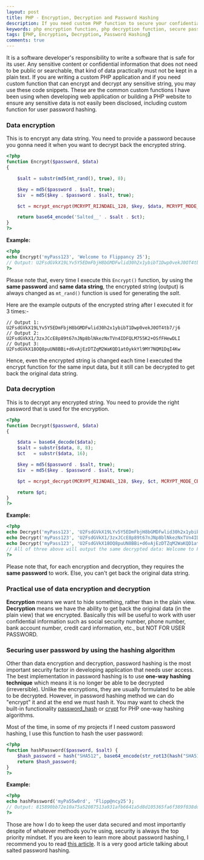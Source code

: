 ```yaml
---
layout: post
title: PHP - Encryption, Decryption and Password Hashing
description: If you need custom PHP function to secure your confidential information or to hash user password in unbreakable manner, these PHP code snippets may help and ease up your work.
keywords: php encryption function, php decryption function, secure password hashing using php
tags: [PHP, Encryption, Decryption, Password Hashing]
comments: true
---
```


It is a software developer's responsibility to write a software that is safe for its user. Any sensitive content or confidential information that does not need to be public or searchable, that kind of data practically must not be kept in a plain text. If you are writing a custom PHP application and if you need custom function that can encrypt and decrypt any sensitive string, you may use these code snippets. These are the common custom functions I have been using when developing web application or building a PHP website to ensure any sensitive data is not easily been disclosed, including custom function for user password hashing.

### Data encryption

This is to encrypt any data string. You need to provide a password because you gonna need it when you want to decrypt back the encrypted string.

```php
<?php
function Encrypt($password, $data)
{

    $salt = substr(md5(mt_rand(), true), 8);

    $key = md5($password . $salt, true);
    $iv  = md5($key . $password . $salt, true);

    $ct = mcrypt_encrypt(MCRYPT_RIJNDAEL_128, $key, $data, MCRYPT_MODE_CBC, $iv);

    return base64_encode('Salted__' . $salt . $ct);
}
?>
```

**Example:**

```php
<?php
echo Encrypt('myPass123', 'Welcome to Flippancy 25');
// Output: U2FsdGVkX19LYv5Y5EDmFbjH8bGMDFwlid30h2x1ybibT1Dwp0vekJ0OT4tb7/j6
?>
```

Please note that, every time I execute this `Encrypt()` function, by using the **same password** and **same data string**, the encrypted string (output) is always changed as `mt_rand()` function is used for generating the _salt_.

Here are the example outputs of the encrypted string after I executed it for 3 times:-

```
// Output 1: U2FsdGVkX19LYv5Y5EDmFbjH8bGMDFwlid30h2x1ybibT1Dwp0vekJ0OT4tb7/j6
// Output 2: U2FsdGVkX1/3zxJCcE8p89t67nJNp8blNkezNxTVn4IDFQLM755K2+OSfFHewDLI
// Output 3: U2FsdGVkX18OQ8puUN8BBi+d6vAjEzDTZqM2WaKQD1atOykkYl9MY7NQM1DqI4Kw
```

Hence, even the encrypted string is changed each time I executed the encrypt function for the same input data, but it still can be decrypted to get back the original data string.

### Data decryption

This is to decrypt any encrypted string. You need to provide the right password that is used for the encryption.

```php
<?php
function Decrypt($password, $data)
{

    $data = base64_decode($data);
    $salt = substr($data, 8, 8);
    $ct   = substr($data, 16);

    $key = md5($password . $salt, true);
    $iv  = md5($key . $password . $salt, true);

    $pt = mcrypt_decrypt(MCRYPT_RIJNDAEL_128, $key, $ct, MCRYPT_MODE_CBC, $iv);

    return $pt;
}
?>
```

**Example:**

```php
<?php
echo Decrypt('myPass123', 'U2FsdGVkX19LYv5Y5EDmFbjH8bGMDFwlid30h2x1ybibT1Dwp0vekJ0OT4tb7/j6');
echo Decrypt('myPass123', 'U2FsdGVkX1/3zxJCcE8p89t67nJNp8blNkezNxTVn4IDFQLM755K2+OSfFHewDLI');
echo Decrypt('myPass123', 'U2FsdGVkX18OQ8puUN8BBi+d6vAjEzDTZqM2WaKQD1atOykkYl9MY7NQM1DqI4Kw');
// All of three above will output the same decrypted data: Welcome to Flippancy 25
?>
```

Please note that, for each encryption and decryption, they requires the **same password** to work. Else, you can't get back the original data string.

### Practical use of data encryption and decryption

**Encryption** means we want to hide something, rather than in the plain view. **Decryption** means we have the ability to get back the original data (in the plain view) that we encrypted. Basically this will be useful to work with user confidential information such as social security number, phone number, bank account number, credit card information, etc., but NOT FOR USER PASSWORD.

### Securing user password by using the hashing algorithm

Other than data encryption and decryption, password hashing is the most important security factor in developing application that needs user access. The best implementation in password hashing is to use **one-way hashing technique** which means it is no longer be able to be decrypted (irreversible). Unlike the encryptions, they are usually formulated to be able to be decrypted. However, in password hashing method we can do "encrypt" it and at the end we must hash it. You may want to check the built-in functionality [password_hash](https://php.net/manual/en/function.password-hash.php) or [crypt](https://php.net/manual/en/function.crypt.php) for PHP one-way hashing algorithms.

Most of the time, in some of my projects if I need custom password hashing, I use this function to hash the user password:

```php
<?php
function hashPassword($password, $salt) {
    $hash_password = hash("SHA512", base64_encode(str_rot13(hash("SHA512", str_rot13($salt . $password)))));
    return $hash_password;
}
?>
```

**Example:**

```php
<?php
echo hashPassword('myPa55w0rd', 'Flipp@ncy25');
// Output: 815890bb72e10a75a52087513a931afb6641a5d8d105365fa6f389f038dd81b45290a44cf94bb61e7741e073c6f4d59a16e9896bd197cc320f84f3a4d27cfb50
?>
```

Those are how I do to keep the user data secured and most importantly despite of whatever methods you're using, security is always the top priority mindset. If you are keen to learn more about password hashing, I recommend you to read [this article](https://crackstation.net/hashing-security.htm). It is a very good article talking about salted password hashing.

